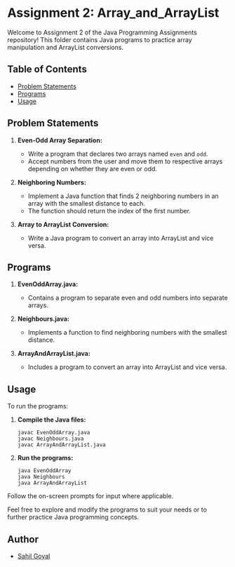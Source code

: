 

# Assignment 2: Array_and_ArrayList

Welcome to Assignment 2 of the Java Programming Assignments repository! This folder contains Java programs to practice array manipulation and ArrayList conversions.

## Table of Contents

- [Problem Statements](#problem-statements)
- [Programs](#programs)
- [Usage](#usage)

## Problem Statements

1. **Even-Odd Array Separation:**
   - Write a program that declares two arrays named `even` and `odd`.
   - Accept numbers from the user and move them to respective arrays depending on whether they are even or odd.

2. **Neighboring Numbers:**
   - Implement a Java function that finds 2 neighboring numbers in an array with the smallest distance to each.
   - The function should return the index of the first number.

3. **Array to ArrayList Conversion:**
   - Write a Java program to convert an array into ArrayList and vice versa.

## Programs

1. **EvenOddArray.java:**
   - Contains a program to separate even and odd numbers into separate arrays.

2. **Neighbours.java:**
   - Implements a function to find neighboring numbers with the smallest distance.

3. **ArrayAndArrayList.java:**
   - Includes a program to convert an array into ArrayList and vice versa.

## Usage

To run the programs:

1. **Compile the Java files:**
   ```
   javac EvenOddArray.java
   javac Neighbours.java
   javac ArrayAndArrayList.java
   ```

2. **Run the programs:**
   ```
   java EvenOddArray
   java Neighbours
   java ArrayAndArrayList
   ```

Follow the on-screen prompts for input where applicable.

Feel free to explore and modify the programs to suit your needs or to further practice Java programming concepts.


## Author

- [Sahil Goyal](https://github.com/sahilgoyal7214)

